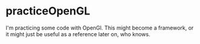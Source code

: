 # practiceOpenGL
I'm practicing some code with OpenGl. This might become a framework, or it might just be useful as a reference later on, who knows.
